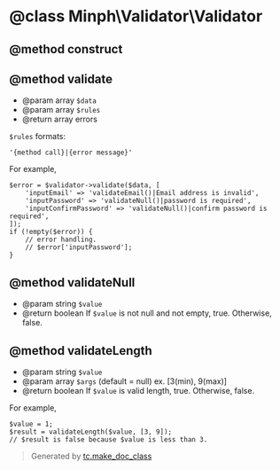 # @class Minph\Validator\Validator

## @method construct

## @method validate
* @param array `$data`
* @param array `$rules`
* @return array errors

`$rules` formats:
```
'{method call}|{error message}'
```

For example,
```
$error = $validator->validate($data, [
    'inputEmail' => 'validateEmail()|Email address is invalid',
    'inputPassword' => 'validateNull()|password is required',
    'inputConfirmPassword' => 'validateNull()|confirm password is required',
]);
if (!empty($error)) {
    // error handling.
    // $error['inputPassword'];
}
```

## @method validateNull
* @param string `$value`
* @return boolean If `$value` is not null and not empty, true. Otherwise, false.

## @method validateLength
* @param string `$value`
* @param array `$args` (default = null) ex. [3(min), 9(max)]
* @return boolean If `$value` is valid length, true. Otherwise, false.

For example,
```
$value = 1;
$result = validateLength($value, [3, 9]);
// $result is false because $value is less than 3.
```




>Generated by [tc.make_doc_class](https://github.com/ISSKJ/toolc-dist/)
